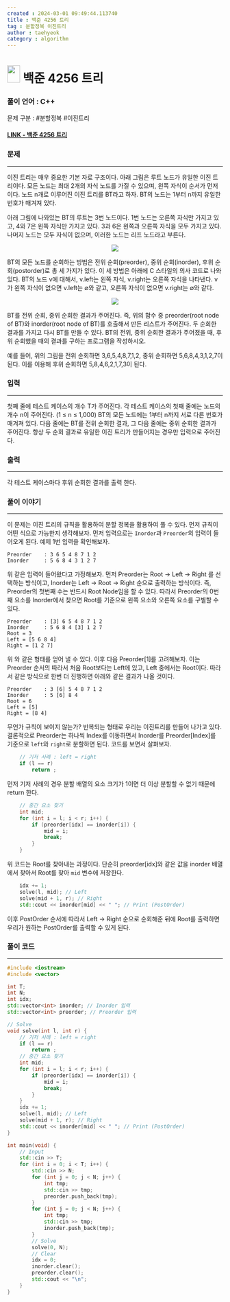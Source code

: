 ```yaml
---
created : 2024-03-01 09:49:44.113740
title : 백준 4256 트리
tag : 분할정복 이진트리
author : taehyeok
category : algorithm
---
```

# <img src="https://d2gd6pc034wcta.cloudfront.net/tier/14.svg" width="30" height="40"> 백준 4256 트리


### 풀이 언어 : C++

문제 구분 : #분할정복 #이진트리
#### [LINK - 백준 4256 트리](https://www.acmicpc.net/problem/4256)

### 문제

<hr>


이진 트리는 매우 중요한 기본 자료 구조이다. 아래 그림은 루트 노드가 유일한 이진 트리이다. 모든 노드는 최대 2개의 자식 노드를 가질 수 있으며, 왼쪽 자식이 순서가 먼저이다. 노드 n개로 이루어진 이진 트리를 BT라고 하자. BT의 노드는 1부터 n까지 유일한 번호가 매겨져 있다.

아래 그림에 나와있는 BT의 루트는 3번 노드이다. 1번 노드는 오른쪽 자식만 가지고 있고, 4와 7은 왼쪽 자식만 가지고 있다. 3과 6은 왼쪽과 오른쪽 자식을 모두 가지고 있다. 나머지 노드는 모두 자식이 없으며, 이러한 노드는 리프 노드라고 부른다.

<center> <img src="./images/4256-1.png"> </center>

BT의 모든 노드를 순회하는 방법은 전위 순회(preorder), 중위 순회(inorder), 후위 순회(postorder)로 총 세 가지가 있다. 이 세 방법은 아래에 C 스타일의 의사 코드로 나와 있다. BT의 노드 v에 대해서, v.left는 왼쪽 자식, v.right는 오른쪽 자식을 나타낸다. v가 왼쪽 자식이 없으면 v.left는 ∅와 같고, 오른쪽 자식이 없으면 v.right는 ∅와 같다.

<center> <img src="./images/4256-2.png"> </center>

BT를 전위 순회, 중위 순회한 결과가 주어진다. 즉, 위의 함수 중 preorder(root node of BT)와 inorder(root node of BT)를 호출해서 만든 리스트가 주어진다. 두 순회한 결과를 가지고 다시 BT를 만들 수 있다. BT의 전위, 중위 순회한 결과가 주어졌을 때, 후위 순회했을 때의 결과를 구하는 프로그램을 작성하시오.

예를 들어, 위의 그림을 전위 순회하면 3,6,5,4,8,7,1,2, 중위 순회하면 5,6,8,4,3,1,2,7이 된다. 이를 이용해 후위 순회하면 5,8,4,6,2,1,7,3이 된다.

### 입력

<hr>


첫째 줄에 테스트 케이스의 개수 T가 주어진다. 각 테스트 케이스의 첫째 줄에는 노드의 개수 n이 주어진다. (1 ≤ n ≤ 1,000) BT의 모든 노드에는 1부터 n까지 서로 다른 번호가 매겨져 있다. 다음 줄에는 BT를 전위 순회한 결과, 그 다음 줄에는 중위 순회한 결과가 주어진다. 항상 두 순회 결과로 유일한 이진 트리가 만들어지는 경우만 입력으로 주어진다.
### 출력

<hr>


각 테스트 케이스마다 후위 순회한 결과를 출력 한다.
### 풀이 이야기

<hr>


이 문제는 이진 트리의 규칙을 활용하여 분할 정복을 활용하여 풀 수 있다. 먼저 규칙이 어떤 식으로 가능한지 생각해보자. 먼저 입력으로는 `Inorder`과 `Preorder`의 입력이 들어오게 된다. 예제 1번 입력을 확인해보자.

```
Preorder    : 3 6 5 4 8 7 1 2
Inorder     : 5 6 8 4 3 1 2 7
```
위 같은 입력이 들어왔다고 가정해보자. 먼저 Preorder는 Root -> Left -> Right 를 선택하는 방식이고, Inorder는 Left -> Root -> Right 순으로 출력하는 방식이다. 즉, Preorder의 첫번째 수는 반드시 Root Node임을 할 수 있다. 따라서 Preorder의 0번째 요소를 Inorder에서 찾으면 Root를 기준으로 왼쪽 요소와 오른쪽 요소를 구별할 수 있다.
```
Preorder    : [3] 6 5 4 8 7 1 2
Inorder     : 5 6 8 4 [3] 1 2 7
Root = 3
Left = [5 6 8 4]
Right = [1 2 7]
```
위 와 같은 형태를 얻어 낼 수 있다. 이후 다음 Preorder[1]를 고려해보자. 이는 Preorder 순서의 따라서 처음 Root보다는 Left에 있고, Left 중에서는 Root이다. 따라서 같은 방식으로 한번 더 진행하면 아래와 같은 결과가 나올 것이다.
```
Preorder    : 3 [6] 5 4 8 7 1 2
Inorder     : 5 [6] 8 4 
Root = 6
Left = [5]
Right = [8 4]
```
무언가 규칙이 보이지 않는가? 반복되는 형태로 우리는 이진트리를 만들어 나가고 있다. 결론적으로 Preorder는 하나씩 Index를 이동하면서 Inorder를 Preorder[Index]를 기준으로 `left`와 `right`로 분할하면 된다. 코드를 보면서 살펴보자.

```c++
    // 기저 사례 : left = right
    if (l == r)
        return ;
```
먼저 기저 사례의 경우 분할 배열의 요소 크기가 1이면 더 이상 분할할 수 없기 때문에 return 한다.
```c++
    // 중간 요소 찾기
    int mid;
    for (int i = l; i < r; i++) {
        if (preorder[idx] == inorder[i]) {
            mid = i;
            break;
        }
    }
```
위 코드는 Root를 찾아내는 과정이다. 단순히 preorder[idx]와 같은 값을 inorder 배열에서 찾아서 Root를 찾아 `mid` 변수에 저장한다.
``` c++
    idx += 1;
    solve(l, mid); // Left
    solve(mid + 1, r); // Right
    std::cout << inorder[mid] << " "; // Print (PostOrder)
```
이후 PostOrder 순서에 따라서 Left -> Right 순으로 순회해준 뒤에 Root를 출력하면 우리가 원하는 PostOrder를 출력할 수 있게 된다.

### 풀이 코드

<hr>


``` c++
#include <iostream>
#include <vector>

int T;
int N;
int idx;
std::vector<int> inorder; // Inorder 입력
std::vector<int> preorder; // Preorder 입력

// Solve
void solve(int l, int r) {
    // 기저 사례 : left = right
    if (l == r)
        return ;
    // 중간 요소 찾기
    int mid;
    for (int i = l; i < r; i++) {
        if (preorder[idx] == inorder[i]) {
            mid = i;
            break;
        }
    }
    idx += 1;
    solve(l, mid); // Left
    solve(mid + 1, r); // Right
    std::cout << inorder[mid] << " "; // Print (PostOrder)
}

int main(void) {
    // Input
    std::cin >> T;
    for (int i = 0; i < T; i++) {
        std::cin >> N;
        for (int j = 0; j < N; j++) {
            int tmp;
            std::cin >> tmp;
            preorder.push_back(tmp);
        }
        for (int j = 0; j < N; j++) {
            int tmp;
            std::cin >> tmp;
            inorder.push_back(tmp);
        }
        // Solve
        solve(0, N);
        // Clear
        idx = 0;
        inorder.clear();
        preorder.clear();
        std::cout << "\n";
    }
}
```
